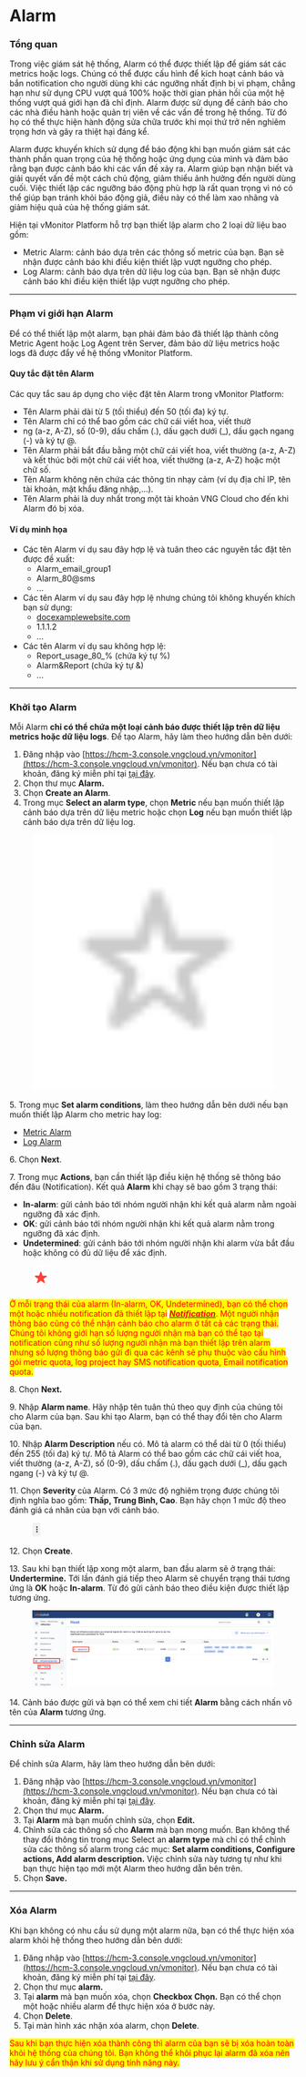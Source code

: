 # Alarm

### Tổng quan

Trong việc giám sát hệ thống, Alarm có thể được thiết lập để giám sát các metrics hoặc logs. Chúng có thể được cấu hình để kích hoạt cảnh báo và bắn notification cho người dùng khi các ngưỡng nhất định bị vi phạm, chẳng hạn như sử dụng CPU vượt quá 100% hoặc thời gian phản hồi của một hệ thống vượt quá giới hạn đã chỉ định. Alarm được sử dụng để cảnh báo cho các nhà điều hành hoặc quản trị viên về các vấn đề trong hệ thống. Từ đó họ có thể thực hiện hành động sửa chữa trước khi mọi thứ trở nên nghiêm trọng hơn và gây ra thiệt hại đáng kể.

Alarm được khuyến khích sử dụng để báo động khi bạn muốn giám sát các thành phần quan trọng của hệ thống hoặc ứng dụng của mình và đảm bảo rằng bạn được cảnh báo khi các vấn đề xảy ra. Alarm giúp bạn nhận biết và giải quyết vấn đề một cách chủ động,  giảm thiểu ảnh hưởng đến người dùng cuối. Việc thiết lập các ngưỡng báo động phù hợp là rất quan trọng vì nó có thể giúp bạn tránh khỏi báo động giả, điều này có thể làm xao nhãng và giảm hiệu quả của hệ thống giám sát.

Hiện tại vMonitor Platform hỗ trợ bạn thiết lập alarm cho 2 loại dữ liệu bao gồm:&#x20;

* Metric Alarm: cảnh báo dựa trên các thông số metric của bạn. Bạn sẽ nhận được cảnh báo khi điều kiện thiết lập vượt ngưỡng cho phép.
* Log Alarm: cảnh báo dựa trên dữ liệu log của bạn. Bạn sẽ nhận được cảnh báo khi điều kiện thiết lập vượt ngưỡng cho phép.

***

### Phạm vi giới hạn Alarm

Để có thể thiết lập một alarm, bạn phải đảm bảo đã thiết lập thành công Metric Agent hoặc Log Agent trên Server, đảm bảo dữ liệu metrics hoặc logs đã được đẩy về hệ thống vMonitor Platform.&#x20;

#### Quy tắc đặt tên Alarm

Các quy tắc sau áp dụng cho việc đặt tên Alarm trong vMonitor Platform:

* Tên Alarm phải dài từ 5 (tối thiểu) đến 50 (tối đa) ký tự.
* Tên Alarm chỉ có thể bao gồm các chữ cái viết hoa, viết thườ
* ng (a-z, A-Z), số (0-9), dấu chấm (.), dấu gạch dưới (\_), dấu gạch ngang (-) và ký tự @.
* Tên Alarm phải bắt đầu bằng một chữ cái viết hoa, viết thường (a-z, A-Z) và kết thúc bởi một chữ cái viết hoa, viết thường (a-z, A-Z) hoặc một chữ số.
* Tên Alarm không nên chứa các thông tin nhạy cảm (ví dụ địa chỉ IP, tên tài khoản, mật khẩu đăng nhập,...).&#x20;
* Tên Alarm phải là duy nhất trong một tài khoản VNG Cloud cho đến khi Alarm đó bị xóa.&#x20;

#### Ví dụ minh họa

* Các tên Alarm ví dụ sau đây hợp lệ và tuân theo các nguyên tắc đặt tên được đề xuất:
  * Alarm\_email\_group1
  * Alarm\_80@sms
  * ...
* Các tên Alarm ví dụ sau đây hợp lệ nhưng chúng tôi không khuyến khích bạn sử dụng:
  * [docexamplewebsite.com](http://docexamplewebsite.com/)
  * 1.1.1.2
  * ...
* Các tên Alarm ví dụ sau không hợp lệ:
  * Report\_usage\_80\_% (chứa ký tự %)
  * Alarm\&Report (chứa ký tự &)
  * ...

***

### Khởi tạo Alarm

Mỗi Alarm **chỉ có thể chứa một loại cảnh báo được thiết lập trên dữ liệu metrics hoặc dữ liệu logs**. Để tạo Alarm, hãy làm theo hướng dẫn bên dưới:

1. Đăng nhập vào [https://hcm-3.console.vngcloud.vn/vmonitor](https://hcm-3.console.vngcloud.vn/vmonitor). Nếu bạn chưa có tài khoản, đăng ký miễn phí tại [tại đây](https://register.vngcloud.vn/signup).
2. Chọn thư mục **Alarm.**
3. Chọn **Create an Alarm**.
4. Trong mục **Select an alarm type**, chọn **Metric** nếu bạn muốn thiết lập cảnh báo dựa trên dữ liệu metric hoặc chọn **Log** nếu bạn muốn thiết lập cảnh báo dựa trên dữ liệu log.&#x20;

<figure><img src="../../../.gitbook/assets/image (105).png" alt="" width="563"><figcaption></figcaption></figure>

5\. Trong mục **Set alarm conditions**, làm theo hướng dẫn bên dưới nếu bạn muốn thiết lập Alarm cho metric hay log:

* [Metric Alarm](metric-alarm.md)
* [Log Alarm](log-alarm.md)

6\. Chọn **Next**.

7\. Trong mục **Actions**, bạn cần thiết lập điều kiện hệ thống sẽ thông báo đến đâu (Notification). Kết quả **Alarm** khi chạy sẽ bao gồm 3 trạng thái:&#x20;

* **In-alarm**: gửi cảnh báo tới nhóm người nhận khi kết quả alarm nằm ngoài ngưỡng đã xác định.
* **OK**: gửi cảnh báo tới nhóm người nhận khi kết quả alarm nằm trong ngưỡng đã xác định.
* **Undetermined**: gửi cảnh báo tới nhóm người nhận khi alarm vừa bắt đầu hoặc không có đủ dữ liệu để xác định.&#x20;

<figure><img src="../../../.gitbook/assets/image (106).png" alt=""><figcaption></figcaption></figure>

<mark style="color:red;">Ở mỗi trạng thái của alarm (In-alarm, OK, Undetermined), bạn có thể chọn một hoặc nhiều notification đã thiết lập tại</mark> [_<mark style="color:red;">**Notification**</mark>_](../notification/)<mark style="color:red;">. Một người nhận thông báo cũng có thể nhận cảnh báo cho alarm ở tất cả các trạng thái. Chúng tôi không giới hạn số lượng người nhận mà bạn có thể tạo tại notification cũng như số lượng người nhận mà bạn thiết lập trên alarm nhưng số lượng thông báo gửi đi qua các kênh sẽ phụ thuộc vào cấu hình gói metric quota, log project hay SMS notification quota, Email notification quota.</mark>

8\. Chọn **Next.**

9\. Nhập **Alarm name**. Hãy nhập tên tuân thủ theo quy định của chúng tôi cho Alarm của bạn. Sau khi tạo Alarm, bạn có thể thay đổi tên cho Alarm của bạn.&#x20;

10\. Nhập **Alarm Description** nếu có. Mô tả alarm có thể dài từ 0 (tối thiểu) đến 255 (tối đa) ký tự. Mô tả Alarm có thể bao gồm các chữ cái viết hoa, viết thường (a-z, A-Z), số (0-9), dấu chấm (.), dấu gạch dưới (\_), dấu gạch ngang (-) và ký tự @.

11\. Chọn **Severity** của Alarm. Có 3 mức độ nghiêm trọng được chúng tôi định nghĩa bao gồm: **Thấp, Trung Bình, Cao**. Bạn hãy chọn 1 mức độ theo đánh giá cá nhân của bạn với cảnh báo.

<figure><img src="../../../.gitbook/assets/image (107).png" alt=""><figcaption></figcaption></figure>

12\. Chọn **Create**.

13\. Sau khi bạn thiết lập xong một alarm, ban đầu alarm sẽ ở trạng thái: **Undertermine.** Tới lần đánh giá tiếp theo Alarm sẽ chuyển trạng thái tương ứng là **OK** hoặc **In-alarm**. Từ đó gửi cảnh báo theo điều kiện được thiết lập tương ứng.&#x20;

<figure><img src="../../../.gitbook/assets/image (108).png" alt=""><figcaption></figcaption></figure>

14\. Cảnh báo được gửi và bạn có thể xem chi tiết **Alarm** bằng cách nhấn vô tên của **Alarm** tương ứng.

***

### Chỉnh sửa Alarm

Để chỉnh sửa Alarm, hãy làm theo hướng dẫn bên dưới:&#x20;

1. Đăng nhập vào [https://hcm-3.console.vngcloud.vn/vmonitor](https://hcm-3.console.vngcloud.vn/vmonitor). Nếu bạn chưa có tài khoản, đăng ký miễn phí tại [tại đây](https://register.vngcloud.vn/signup).
2. Chọn thư mục **Alarm.**
3. Tại **Alarm** mà bạn muốn chỉnh sửa, chọn **Edit.**
4. Chỉnh sửa các thông số cho **Alarm** mà bạn mong muốn. Bạn không thể thay đổi thông tin trong mục Select an **alarm type** mà chỉ có thể chỉnh sửa các thông số alarm trong các mục: **Set alarm conditions, Configure actions, Add alarm description.** Việc chỉnh sửa này tương tự như khi bạn thực hiện tạo mới một Alarm theo hướng dẫn bên trên.
5. Chọn **Save.**

***

### Xóa Alarm

Khi bạn không có nhu cầu sử dụng một alarm nữa, bạn có thể thực hiện xóa alarm khỏi hệ thống theo hướng dẫn bên dưới:&#x20;

1. Đăng nhập vào [https://hcm-3.console.vngcloud.vn/vmonitor](https://hcm-3.console.vngcloud.vn/vmonitor). Nếu bạn chưa có tài khoản, đăng ký miễn phí tại [tại đây](https://register.vngcloud.vn/signup).
2. Chọn thư mục **alarm.**
3. Tại **alarm** mà bạn muốn xóa, chọn **Checkbox Chọn.** Bạn có thể chọn một hoặc nhiều alarm để thực hiện xóa ở bước này.
4. Chọn **Delete**.
5. Tại màn hình xác nhận xóa alarm, chọn **Delete**.

<mark style="color:red;">Sau khi bạn thực hiện xóa thành công thì alarm của bạn sẽ bị xóa hoàn toàn khỏi hệ thống của chúng tôi. Bạn không thể khôi phục lại alarm đã xóa nên hãy lưu ý cẩn thận khi sử dụng tính năng này.</mark>&#x20;
